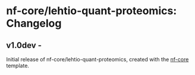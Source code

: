 # nf-core/lehtio-quant-proteomics: Changelog

## v1.0dev - <date>
Initial release of nf-core/lehtio-quant-proteomics, created with the [nf-core](http://nf-co.re/) template.
